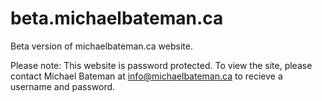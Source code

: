 # beta.michaelbateman.ca

Beta version of michaelbateman.ca website.

Please note: This website is password protected.  To view the site, please contact Michael Bateman at info@michaelbateman.ca to recieve a username and password.